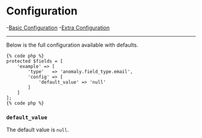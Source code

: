 # Configuration

-[Basic Configuration](#basic)
-[Extra Configuration](#basic)

<hr>

Below is the full configuration available with defaults.

    {% code php %}
    protected $fields = [
        'example' => [
            'type'   => 'anomaly.field_type.email',
            'config' => [
                'default_value' => 'null'
            ]
        ]
    ];
    {% code php %}

### `default_value`

The default value is `null`.

